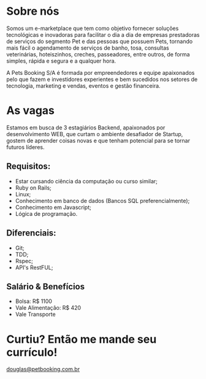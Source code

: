 # Sobre nós
Somos um e-marketplace que tem como objetivo fornecer soluções tecnológicas e inovadoras para facilitar o dia a dia de empresas prestadoras de serviços do segmento Pet e das pessoas que possuem Pets, tornando mais fácil o agendamento de serviços de banho, tosa, consultas veterinárias, hoteiszinhos, creches, passeadores, entre outros, de forma simples, rápida e segura e a qualquer hora. 

A Pets Booking S/A é formada por empreendedores e equipe apaixonados pelo que fazem e investidores experientes e bem sucedidos nos setores de tecnologia, marketing e vendas, eventos e gestão financeira.


# As vagas 
Estamos em busca de 3 estagiários Backend, apaixonados por desenvolvimento WEB, que curtam o ambiente desafiador de Startup, gostem de aprender coisas novas e que tenham potencial para se tornar futuros líderes.

## Requisitos:
* Estar cursando ciência da computação ou curso similar;
* Ruby on Rails;
* Linux;
* Conhecimento em banco de dados (Bancos SQL preferencialmente);
* Conhecimento em Javascript;
* Lógica de programação.

## Diferenciais:
* Git;
* TDD;
* Rspec;
* API's RestFUL;


## Salário & Benefícios
- Bolsa: R$ 1100
- Vale Alimentação: R$ 420
- Vale Transporte

# Curtiu? Então me mande seu currículo!
douglas@petbooking.com.br
